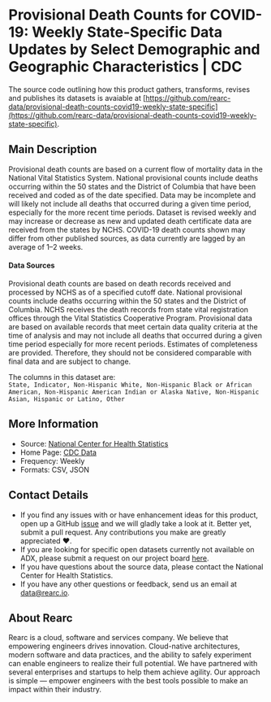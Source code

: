 # Provisional Death Counts for COVID-19: Weekly State-Specific Data Updates by Select Demographic and Geographic Characteristics | CDC

The source code outlining how this product gathers, transforms, revises and publishes its datasets is avaiable at [https://github.com/rearc-data/provisional-death-counts-covid19-weekly-state-specific](https://github.com/rearc-data/provisional-death-counts-covid19-weekly-state-specific).

## Main Description
Provisional death counts are based on a current flow of mortality data in the National Vital Statistics System. National provisional counts include deaths occurring within the 50 states and the District of Columbia that have been received and coded as of the date specified. Data may be incomplete and will likely not include all deaths that occurred during a given time period, especially for the more recent time periods. Dataset is revised weekly and may increase or decrease as new and updated death certificate data are received from the states by NCHS. COVID-19 death counts shown may differ from other published sources, as data currently are lagged by an average of 1–2 weeks.

#### Data Sources  
Provisional death counts are based on death records received and processed by NCHS as of a specified cutoff date. National provisional counts include deaths occurring within the 50 states and the District of Columbia. NCHS receives the death records from state vital registration offices through the Vital Statistics Cooperative Program. Provisional data are based on available records that meet certain data quality criteria at the time of analysis and may not include all deaths that occurred during a given time period especially for more recent periods. Estimates of completeness are provided. Therefore, they should not be considered comparable with final data and are subject to change.

The columns in this dataset are:  
`State, Indicator, Non-Hispanic White, Non-Hispanic Black or African American, Non-Hispanic American Indian or Alaska Native, Non-Hispanic Asian, Hispanic or Latino, Other`

## More Information
- Source: [National Center for Health Statistics](https://data.cdc.gov/NCHS/Provisional-Death-Counts-for-Coronavirus-Disease-C/pj7m-y5uh)
- Home Page: [CDC Data](https://data.cdc.gov)
- Frequency: Weekly
- Formats: CSV, JSON

## Contact Details
- If you find any issues with or have enhancement ideas for this product, open up a GitHub [issue](https://github.com/rearc-data/provisional-death-counts-covid19-weekly-state-specific/issues) and we will gladly take a look at it. Better yet, submit a pull request. Any contributions you make are greatly appreciated :heart:.
- If you are looking for specific open datasets currently not available on ADX, please submit a request on our project board [here](https://github.com/rearc-data/covid-datasets-aws-data-exchange/projects/1).
- If you have questions about the source data, please contact the National Center for Health Statistics.
- If you have any other questions or feedback, send us an email at data@rearc.io.

## About Rearc
Rearc is a cloud, software and services company. We believe that empowering engineers drives innovation. Cloud-native architectures, modern software and data practices, and the ability to safely experiment can enable engineers to realize their full potential. We have partnered with several enterprises and startups to help them achieve agility. Our approach is simple — empower engineers with the best tools possible to make an impact within their industry.